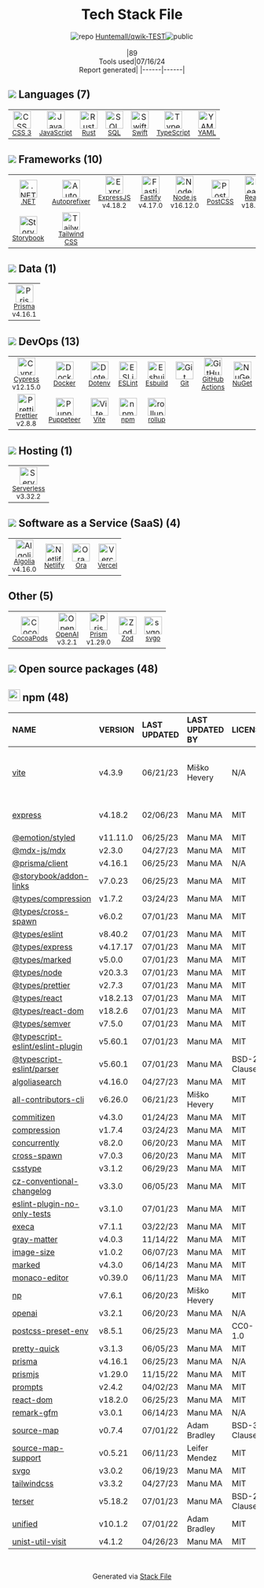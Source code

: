 <!--
&lt;--- Readme.md Snippet without images Start ---&gt;
## Tech Stack
Huntemall/qwik-TEST is built on the following main stack:

- [JavaScript](https://developer.mozilla.org/en-US/docs/Web/JavaScript) – Languages
- [Rust](http://www.rust-lang.org/) – Languages
- [SQL](https://en.wikipedia.org/wiki/SQL) – Languages
- [Swift](https://developer.apple.com/swift/) – Languages
- [TypeScript](http://www.typescriptlang.org) – Languages
- [YAML](http://www.yaml.org/) – Languages
- [.NET](http://www.microsoft.com/net/) – Frameworks (Full Stack)
- [Autoprefixer](https://github.com/postcss/autoprefixer) – CSS Pre-processors / Extensions
- [ExpressJS](http://expressjs.com/) – Microframeworks (Backend)
- [Fastify](http://www.fastify.io/) – Microframeworks (Backend)
- [Node.js](http://nodejs.org/) – Frameworks (Full Stack)
- [PostCSS](https://github.com/postcss/postcss) – CSS Pre-processors / Extensions
- [React](https://reactjs.org/) – Javascript UI Libraries
- [Serde](https://serde.rs) – Serialization Frameworks
- [Storybook](https://storybook.js.org/) – JavaScript Framework Components
- [Tailwind CSS](https://tailwindcss.com) – Front-End Frameworks
- [Prisma](https://www.prisma.io/) – Object Relational Mapper (ORM)
- [Cypress](https://www.cypress.io/) – Javascript Testing Framework
- [Docker](https://www.docker.com/) – Virtual Machine Platforms & Containers
- [ESLint](http://eslint.org/) – Code Review
- [Esbuild](https://esbuild.github.io/) – JS Build Tools / JS Task Runners
- [GitHub Actions](https://github.com/features/actions) – Continuous Integration
- [Prettier](https://prettier.io/) – Code Review
- [Puppeteer](https://github.com/GoogleChrome/puppeteer) – Headless Browsers
- [Vite](https://vitejs.dev/) – JS Build Tools / JS Task Runners
- [rollup](http://rollupjs.org/) – JS Build Tools / JS Task Runners
- [Serverless](https://github.com/serverless/serverless) – Serverless / Task Processing
- [Algolia](https://www.algolia.com/?utm_source=stackshare&utm_medium=referral) – Search as a Service
- [Netlify](https://www.netlify.com/) – Static Web Hosting
- [Ora](https://ora.pm/) – Project Management
- [Vercel](https://vercel.com/) – Static Web Hosting
- [OpenAI](https://openai.com/) – Large Language Models
- [Prism](https://prismjs.com/) – Javascript Utilities & Libraries

Full tech stack [here](/techstack.md)

&lt;--- Readme.md Snippet without images End ---&gt;

&lt;--- Readme.md Snippet with images Start ---&gt;
## Tech Stack
Huntemall/qwik-TEST is built on the following main stack:

- <img width='25' height='25' src='https://img.stackshare.io/service/1209/javascript.jpeg' alt='JavaScript'/> [JavaScript](https://developer.mozilla.org/en-US/docs/Web/JavaScript) – Languages
- <img width='25' height='25' src='https://img.stackshare.io/service/1070/v7txhrjp9pdqrkdtxxp0.png' alt='Rust'/> [Rust](http://www.rust-lang.org/) – Languages
- <img width='25' height='25' src='https://img.stackshare.io/service/2271/default_068d33483bba6b81ee13fbd4dc7aab9780896a54.png' alt='SQL'/> [SQL](https://en.wikipedia.org/wiki/SQL) – Languages
- <img width='25' height='25' src='https://img.stackshare.io/service/1009/tuHsaI2U.png' alt='Swift'/> [Swift](https://developer.apple.com/swift/) – Languages
- <img width='25' height='25' src='https://img.stackshare.io/service/1612/bynNY5dJ.jpg' alt='TypeScript'/> [TypeScript](http://www.typescriptlang.org) – Languages
- <img width='25' height='25' src='https://img.stackshare.io/service/1744/yaml.png' alt='YAML'/> [YAML](http://www.yaml.org/) – Languages
- <img width='25' height='25' src='https://img.stackshare.io/service/1014/IoPy1dce_400x400.png' alt='.NET'/> [.NET](http://www.microsoft.com/net/) – Frameworks (Full Stack)
- <img width='25' height='25' src='https://img.stackshare.io/service/2202/72d087642cfce6fef6f2dabec5bf49e8_400x400.png' alt='Autoprefixer'/> [Autoprefixer](https://github.com/postcss/autoprefixer) – CSS Pre-processors / Extensions
- <img width='25' height='25' src='https://img.stackshare.io/service/1163/hashtag.png' alt='ExpressJS'/> [ExpressJS](http://expressjs.com/) – Microframeworks (Backend)
- <img width='25' height='25' src='https://img.stackshare.io/service/7609/24939410.png' alt='Fastify'/> [Fastify](http://www.fastify.io/) – Microframeworks (Backend)
- <img width='25' height='25' src='https://img.stackshare.io/service/1011/n1JRsFeB_400x400.png' alt='Node.js'/> [Node.js](http://nodejs.org/) – Frameworks (Full Stack)
- <img width='25' height='25' src='https://img.stackshare.io/service/3339/rlFcjEdI.png' alt='PostCSS'/> [PostCSS](https://github.com/postcss/postcss) – CSS Pre-processors / Extensions
- <img width='25' height='25' src='https://img.stackshare.io/service/1020/OYIaJ1KK.png' alt='React'/> [React](https://reactjs.org/) – Javascript UI Libraries
- <img width='25' height='25' src='https://img.stackshare.io/service/11028/no-img-open-source.png' alt='Serde'/> [Serde](https://serde.rs) – Serialization Frameworks
- <img width='25' height='25' src='https://img.stackshare.io/service/9240/sOct-Txm_400x400.png' alt='Storybook'/> [Storybook](https://storybook.js.org/) – JavaScript Framework Components
- <img width='25' height='25' src='https://img.stackshare.io/service/8158/default_660b7c41c3ba489cb581eec89c04655404258c19.png' alt='Tailwind CSS'/> [Tailwind CSS](https://tailwindcss.com) – Front-End Frameworks
- <img width='25' height='25' src='https://img.stackshare.io/service/8680/Logo_Symbol_White.jpg' alt='Prisma'/> [Prisma](https://www.prisma.io/) – Object Relational Mapper (ORM)
- <img width='25' height='25' src='https://img.stackshare.io/service/9231/default_66c5c1a197dcd0232e41e4ab6299d119b4e165b3.png' alt='Cypress'/> [Cypress](https://www.cypress.io/) – Javascript Testing Framework
- <img width='25' height='25' src='https://img.stackshare.io/service/586/n4u37v9t_400x400.png' alt='Docker'/> [Docker](https://www.docker.com/) – Virtual Machine Platforms & Containers
- <img width='25' height='25' src='https://img.stackshare.io/service/3337/Q4L7Jncy.jpg' alt='ESLint'/> [ESLint](http://eslint.org/) – Code Review
- <img width='25' height='25' src='https://img.stackshare.io/service/25166/default_2dcc9286a150737a14625d18f6f93747f72be430.png' alt='Esbuild'/> [Esbuild](https://esbuild.github.io/) – JS Build Tools / JS Task Runners
- <img width='25' height='25' src='https://img.stackshare.io/service/11563/actions.png' alt='GitHub Actions'/> [GitHub Actions](https://github.com/features/actions) – Continuous Integration
- <img width='25' height='25' src='https://img.stackshare.io/service/7035/default_66f265943abed56bcdbfca1c866a4261b1fbb063.jpg' alt='Prettier'/> [Prettier](https://prettier.io/) – Code Review
- <img width='25' height='25' src='https://img.stackshare.io/service/7553/puppeteer.png' alt='Puppeteer'/> [Puppeteer](https://github.com/GoogleChrome/puppeteer) – Headless Browsers
- <img width='25' height='25' src='https://img.stackshare.io/service/21547/default_1aeac791cde11ff66cc0b20dcc6144eeb185c905.png' alt='Vite'/> [Vite](https://vitejs.dev/) – JS Build Tools / JS Task Runners
- <img width='25' height='25' src='https://img.stackshare.io/service/4423/zE8RTn9E_400x400.jpg' alt='rollup'/> [rollup](http://rollupjs.org/) – JS Build Tools / JS Task Runners
- <img width='25' height='25' src='https://img.stackshare.io/service/5095/serverless-logo.png' alt='Serverless'/> [Serverless](https://github.com/serverless/serverless) – Serverless / Task Processing
- <img width='25' height='25' src='https://img.stackshare.io/service/589/default_452afb716f8f4b904f267638e5c6b9172f9fa06d.png' alt='Algolia'/> [Algolia](https://www.algolia.com/?utm_source=stackshare&utm_medium=referral) – Search as a Service
- <img width='25' height='25' src='https://img.stackshare.io/service/2748/default_5dfbb146cf22182bca88c7d07f2515a5888fc12a.jpg' alt='Netlify'/> [Netlify](https://www.netlify.com/) – Static Web Hosting
- <img width='25' height='25' src='https://img.stackshare.io/service/6925/preview.png' alt='Ora'/> [Ora](https://ora.pm/) – Project Management
- <img width='25' height='25' src='https://img.stackshare.io/service/7618/bHjpwZem_400x400.png' alt='Vercel'/> [Vercel](https://vercel.com/) – Static Web Hosting
- <img width='25' height='25' src='https://img.stackshare.io/service/48786/default_8b1119bcbb159cebebc2f6cfc9cd2e359b169d22.jpg' alt='OpenAI'/> [OpenAI](https://openai.com/) – Large Language Models
- <img width='25' height='25' src='https://img.stackshare.io/service/10010/Screen_Shot_2012-07-31_at_21.57.03__400x400.png' alt='Prism'/> [Prism](https://prismjs.com/) – Javascript Utilities & Libraries

Full tech stack [here](/techstack.md)

&lt;--- Readme.md Snippet with images End ---&gt;
-->
<div align="center">

# Tech Stack File
![](https://img.stackshare.io/repo.svg "repo") [Huntemall/qwik-TEST](https://github.com/Huntemall/qwik-TEST)![](https://img.stackshare.io/public_badge.svg "public")
<br/><br/>
|89<br/>Tools used|07/16/24 <br/>Report generated|
|------|------|
</div>

## <img src='https://img.stackshare.io/languages.svg'/> Languages (7)
<table><tr>
  <td align='center'>
  <img width='36' height='36' src='https://img.stackshare.io/service/6727/css.png' alt='CSS 3'>
  <br>
  <sub><a href="https://developer.mozilla.org/en-US/docs/Web/CSS/CSS3">CSS 3</a></sub>
  <br>
  <sub></sub>
</td>

<td align='center'>
  <img width='36' height='36' src='https://img.stackshare.io/service/1209/javascript.jpeg' alt='JavaScript'>
  <br>
  <sub><a href="https://developer.mozilla.org/en-US/docs/Web/JavaScript">JavaScript</a></sub>
  <br>
  <sub></sub>
</td>

<td align='center'>
  <img width='36' height='36' src='https://img.stackshare.io/service/1070/v7txhrjp9pdqrkdtxxp0.png' alt='Rust'>
  <br>
  <sub><a href="http://www.rust-lang.org/">Rust</a></sub>
  <br>
  <sub></sub>
</td>

<td align='center'>
  <img width='36' height='36' src='https://img.stackshare.io/service/2271/default_068d33483bba6b81ee13fbd4dc7aab9780896a54.png' alt='SQL'>
  <br>
  <sub><a href="https://en.wikipedia.org/wiki/SQL">SQL</a></sub>
  <br>
  <sub></sub>
</td>

<td align='center'>
  <img width='36' height='36' src='https://img.stackshare.io/service/1009/tuHsaI2U.png' alt='Swift'>
  <br>
  <sub><a href="https://developer.apple.com/swift/">Swift</a></sub>
  <br>
  <sub></sub>
</td>

<td align='center'>
  <img width='36' height='36' src='https://img.stackshare.io/service/1612/bynNY5dJ.jpg' alt='TypeScript'>
  <br>
  <sub><a href="http://www.typescriptlang.org">TypeScript</a></sub>
  <br>
  <sub></sub>
</td>

<td align='center'>
  <img width='36' height='36' src='https://img.stackshare.io/service/1744/yaml.png' alt='YAML'>
  <br>
  <sub><a href="http://www.yaml.org/">YAML</a></sub>
  <br>
  <sub></sub>
</td>

</tr>
</table>

## <img src='https://img.stackshare.io/frameworks.svg'/> Frameworks (10)
<table><tr>
  <td align='center'>
  <img width='36' height='36' src='https://img.stackshare.io/service/1014/IoPy1dce_400x400.png' alt='.NET'>
  <br>
  <sub><a href="http://www.microsoft.com/net/">.NET</a></sub>
  <br>
  <sub></sub>
</td>

<td align='center'>
  <img width='36' height='36' src='https://img.stackshare.io/service/2202/72d087642cfce6fef6f2dabec5bf49e8_400x400.png' alt='Autoprefixer'>
  <br>
  <sub><a href="https://github.com/postcss/autoprefixer">Autoprefixer</a></sub>
  <br>
  <sub></sub>
</td>

<td align='center'>
  <img width='36' height='36' src='https://img.stackshare.io/service/1163/hashtag.png' alt='ExpressJS'>
  <br>
  <sub><a href="http://expressjs.com/">ExpressJS</a></sub>
  <br>
  <sub>v4.18.2</sub>
</td>

<td align='center'>
  <img width='36' height='36' src='https://img.stackshare.io/service/7609/24939410.png' alt='Fastify'>
  <br>
  <sub><a href="http://www.fastify.io/">Fastify</a></sub>
  <br>
  <sub>v4.17.0</sub>
</td>

<td align='center'>
  <img width='36' height='36' src='https://img.stackshare.io/service/1011/n1JRsFeB_400x400.png' alt='Node.js'>
  <br>
  <sub><a href="http://nodejs.org/">Node.js</a></sub>
  <br>
  <sub>v16.12.0</sub>
</td>

<td align='center'>
  <img width='36' height='36' src='https://img.stackshare.io/service/3339/rlFcjEdI.png' alt='PostCSS'>
  <br>
  <sub><a href="https://github.com/postcss/postcss">PostCSS</a></sub>
  <br>
  <sub></sub>
</td>

<td align='center'>
  <img width='36' height='36' src='https://img.stackshare.io/service/1020/OYIaJ1KK.png' alt='React'>
  <br>
  <sub><a href="https://reactjs.org/">React</a></sub>
  <br>
  <sub>v18.2.0</sub>
</td>

<td align='center'>
  <img width='36' height='36' src='https://img.stackshare.io/service/11028/no-img-open-source.png' alt='Serde'>
  <br>
  <sub><a href="https://serde.rs">Serde</a></sub>
  <br>
  <sub></sub>
</td>

</tr>
<tr>
  <td align='center'>
  <img width='36' height='36' src='https://img.stackshare.io/service/9240/sOct-Txm_400x400.png' alt='Storybook'>
  <br>
  <sub><a href="https://storybook.js.org/">Storybook</a></sub>
  <br>
  <sub></sub>
</td>

<td align='center'>
  <img width='36' height='36' src='https://img.stackshare.io/service/8158/default_660b7c41c3ba489cb581eec89c04655404258c19.png' alt='Tailwind CSS'>
  <br>
  <sub><a href="https://tailwindcss.com">Tailwind CSS</a></sub>
  <br>
  <sub></sub>
</td>

</tr>
</table>

## <img src='https://img.stackshare.io/databases.svg'/> Data (1)
<table><tr>
  <td align='center'>
  <img width='36' height='36' src='https://img.stackshare.io/service/8680/Logo_Symbol_White.jpg' alt='Prisma'>
  <br>
  <sub><a href="https://www.prisma.io/">Prisma</a></sub>
  <br>
  <sub>v4.16.1</sub>
</td>

</tr>
</table>

## <img src='https://img.stackshare.io/devops.svg'/> DevOps (13)
<table><tr>
  <td align='center'>
  <img width='36' height='36' src='https://img.stackshare.io/service/9231/default_66c5c1a197dcd0232e41e4ab6299d119b4e165b3.png' alt='Cypress'>
  <br>
  <sub><a href="https://www.cypress.io/">Cypress</a></sub>
  <br>
  <sub>v12.15.0</sub>
</td>

<td align='center'>
  <img width='36' height='36' src='https://img.stackshare.io/service/586/n4u37v9t_400x400.png' alt='Docker'>
  <br>
  <sub><a href="https://www.docker.com/">Docker</a></sub>
  <br>
  <sub></sub>
</td>

<td align='center'>
  <img width='36' height='36' src='https://img.stackshare.io/service/8067/default_90dcb1286af7685c68df319c764b80704df1155b.png' alt='Dotenv'>
  <br>
  <sub><a href="https://github.com/motdotla/dotenv">Dotenv</a></sub>
  <br>
  <sub></sub>
</td>

<td align='center'>
  <img width='36' height='36' src='https://img.stackshare.io/service/3337/Q4L7Jncy.jpg' alt='ESLint'>
  <br>
  <sub><a href="http://eslint.org/">ESLint</a></sub>
  <br>
  <sub></sub>
</td>

<td align='center'>
  <img width='36' height='36' src='https://img.stackshare.io/service/25166/default_2dcc9286a150737a14625d18f6f93747f72be430.png' alt='Esbuild'>
  <br>
  <sub><a href="https://esbuild.github.io/">Esbuild</a></sub>
  <br>
  <sub></sub>
</td>

<td align='center'>
  <img width='36' height='36' src='https://img.stackshare.io/service/1046/git.png' alt='Git'>
  <br>
  <sub><a href="http://git-scm.com/">Git</a></sub>
  <br>
  <sub></sub>
</td>

<td align='center'>
  <img width='36' height='36' src='https://img.stackshare.io/service/11563/actions.png' alt='GitHub Actions'>
  <br>
  <sub><a href="https://github.com/features/actions">GitHub Actions</a></sub>
  <br>
  <sub></sub>
</td>

<td align='center'>
  <img width='36' height='36' src='https://img.stackshare.io/service/2637/6I3oEOP4_400x400.jpg' alt='NuGet'>
  <br>
  <sub><a href="https://www.nuget.org/">NuGet</a></sub>
  <br>
  <sub></sub>
</td>

</tr>
<tr>
  <td align='center'>
  <img width='36' height='36' src='https://img.stackshare.io/service/7035/default_66f265943abed56bcdbfca1c866a4261b1fbb063.jpg' alt='Prettier'>
  <br>
  <sub><a href="https://prettier.io/">Prettier</a></sub>
  <br>
  <sub>v2.8.8</sub>
</td>

<td align='center'>
  <img width='36' height='36' src='https://img.stackshare.io/service/7553/puppeteer.png' alt='Puppeteer'>
  <br>
  <sub><a href="https://github.com/GoogleChrome/puppeteer">Puppeteer</a></sub>
  <br>
  <sub></sub>
</td>

<td align='center'>
  <img width='36' height='36' src='https://img.stackshare.io/service/21547/default_1aeac791cde11ff66cc0b20dcc6144eeb185c905.png' alt='Vite'>
  <br>
  <sub><a href="https://vitejs.dev/">Vite</a></sub>
  <br>
  <sub></sub>
</td>

<td align='center'>
  <img width='36' height='36' src='https://img.stackshare.io/service/1120/lejvzrnlpb308aftn31u.png' alt='npm'>
  <br>
  <sub><a href="https://www.npmjs.com/">npm</a></sub>
  <br>
  <sub></sub>
</td>

<td align='center'>
  <img width='36' height='36' src='https://img.stackshare.io/service/4423/zE8RTn9E_400x400.jpg' alt='rollup'>
  <br>
  <sub><a href="http://rollupjs.org/">rollup</a></sub>
  <br>
  <sub></sub>
</td>

</tr>
</table>

## <img src='https://img.stackshare.io/hosting.svg'/> Hosting (1)
<table><tr>
  <td align='center'>
  <img width='36' height='36' src='https://img.stackshare.io/service/5095/serverless-logo.png' alt='Serverless'>
  <br>
  <sub><a href="https://github.com/serverless/serverless">Serverless</a></sub>
  <br>
  <sub>v3.32.2</sub>
</td>

</tr>
</table>

## <img src='https://img.stackshare.io/saas.svg'/> Software as a Service (SaaS) (4)
<table><tr>
  <td align='center'>
  <img width='36' height='36' src='https://img.stackshare.io/service/589/default_452afb716f8f4b904f267638e5c6b9172f9fa06d.png' alt='Algolia'>
  <br>
  <sub><a href="https://www.algolia.com/?utm_source=stackshare&utm_medium=referral">Algolia</a></sub>
  <br>
  <sub>v4.16.0</sub>
</td>

<td align='center'>
  <img width='36' height='36' src='https://img.stackshare.io/service/2748/default_5dfbb146cf22182bca88c7d07f2515a5888fc12a.jpg' alt='Netlify'>
  <br>
  <sub><a href="https://www.netlify.com/">Netlify</a></sub>
  <br>
  <sub></sub>
</td>

<td align='center'>
  <img width='36' height='36' src='https://img.stackshare.io/service/6925/preview.png' alt='Ora'>
  <br>
  <sub><a href="https://ora.pm/">Ora</a></sub>
  <br>
  <sub></sub>
</td>

<td align='center'>
  <img width='36' height='36' src='https://img.stackshare.io/service/7618/bHjpwZem_400x400.png' alt='Vercel'>
  <br>
  <sub><a href="https://vercel.com/">Vercel</a></sub>
  <br>
  <sub></sub>
</td>

</tr>
</table>

## Other (5)
<table><tr>
  <td align='center'>
  <img width='36' height='36' src='https://img.stackshare.io/service/2426/e1cbdef9d4b11484049a033886578e54_400x400.png' alt='CocoaPods'>
  <br>
  <sub><a href="https://cocoapods.org/">CocoaPods</a></sub>
  <br>
  <sub></sub>
</td>

<td align='center'>
  <img width='36' height='36' src='https://img.stackshare.io/service/48786/default_8b1119bcbb159cebebc2f6cfc9cd2e359b169d22.jpg' alt='OpenAI'>
  <br>
  <sub><a href="https://openai.com/">OpenAI</a></sub>
  <br>
  <sub>v3.2.1</sub>
</td>

<td align='center'>
  <img width='36' height='36' src='https://img.stackshare.io/service/10010/Screen_Shot_2012-07-31_at_21.57.03__400x400.png' alt='Prism'>
  <br>
  <sub><a href="https://prismjs.com/">Prism</a></sub>
  <br>
  <sub>v1.29.0</sub>
</td>

<td align='center'>
  <img width='36' height='36' src='https://img.stackshare.io/service/48521/default_eea961e4c374e68a1c7eb5bbc9e4a39920890342.png' alt='Zod'>
  <br>
  <sub><a href="https://zod.dev/">Zod</a></sub>
  <br>
  <sub></sub>
</td>

<td align='center'>
  <img width='36' height='36' src='https://img.stackshare.io/service/8443/2473585.png' alt='svgo'>
  <br>
  <sub><a href="https://github.com/svg/svgo">svgo</a></sub>
  <br>
  <sub></sub>
</td>

</tr>
</table>


## <img src='https://img.stackshare.io/group.svg' /> Open source packages (48)</h2>

## <img width='24' height='24' src='https://img.stackshare.io/service/1120/lejvzrnlpb308aftn31u.png'/> npm (48)

|NAME|VERSION|LAST UPDATED|LAST UPDATED BY|LICENSE|VULNERABILITIES|
|:------|:------|:------|:------|:------|:------|
|[vite](https://www.npmjs.com/vite)|v4.3.9|06/21/23|Miško Hevery |N/A|[CVE-2024-23331](https://github.com/advisories/GHSA-c24v-8rfc-w8vw) (High)<br/>[CVE-2024-31207](https://github.com/advisories/GHSA-8jhw-289h-jh2g) (Moderate)|
|[express](https://www.npmjs.com/express)|v4.18.2|02/06/23|Manu MA |MIT|[CVE-2024-29041](https://github.com/advisories/GHSA-rv95-896h-c2vc) (Moderate)|
|[@emotion/styled](https://www.npmjs.com/@emotion/styled)|v11.11.0|06/25/23|Manu MA |MIT|N/A|
|[@mdx-js/mdx](https://www.npmjs.com/@mdx-js/mdx)|v2.3.0|04/27/23|Manu MA |MIT|N/A|
|[@prisma/client](https://www.npmjs.com/@prisma/client)|v4.16.1|06/25/23|Manu MA |N/A|N/A|
|[@storybook/addon-links](https://www.npmjs.com/@storybook/addon-links)|v7.0.23|06/25/23|Manu MA |MIT|N/A|
|[@types/compression](https://www.npmjs.com/@types/compression)|v1.7.2|03/24/23|Manu MA |MIT|N/A|
|[@types/cross-spawn](https://www.npmjs.com/@types/cross-spawn)|v6.0.2|07/01/23|Manu MA |MIT|N/A|
|[@types/eslint](https://www.npmjs.com/@types/eslint)|v8.40.2|07/01/23|Manu MA |MIT|N/A|
|[@types/express](https://www.npmjs.com/@types/express)|v4.17.17|07/01/23|Manu MA |MIT|N/A|
|[@types/marked](https://www.npmjs.com/@types/marked)|v5.0.0|07/01/23|Manu MA |MIT|N/A|
|[@types/node](https://www.npmjs.com/@types/node)|v20.3.3|07/01/23|Manu MA |MIT|N/A|
|[@types/prettier](https://www.npmjs.com/@types/prettier)|v2.7.3|07/01/23|Manu MA |MIT|N/A|
|[@types/react](https://www.npmjs.com/@types/react)|v18.2.13|07/01/23|Manu MA |MIT|N/A|
|[@types/react-dom](https://www.npmjs.com/@types/react-dom)|v18.2.6|07/01/23|Manu MA |MIT|N/A|
|[@types/semver](https://www.npmjs.com/@types/semver)|v7.5.0|07/01/23|Manu MA |MIT|N/A|
|[@typescript-eslint/eslint-plugin](https://www.npmjs.com/@typescript-eslint/eslint-plugin)|v5.60.1|07/01/23|Manu MA |MIT|N/A|
|[@typescript-eslint/parser](https://www.npmjs.com/@typescript-eslint/parser)|v5.60.1|07/01/23|Manu MA |BSD-2-Clause|N/A|
|[algoliasearch](https://www.npmjs.com/algoliasearch)|v4.16.0|04/27/23|Manu MA |MIT|N/A|
|[all-contributors-cli](https://www.npmjs.com/all-contributors-cli)|v6.26.0|06/21/23|Miško Hevery |MIT|N/A|
|[commitizen](https://www.npmjs.com/commitizen)|v4.3.0|01/24/23|Manu MA |MIT|N/A|
|[compression](https://www.npmjs.com/compression)|v1.7.4|03/24/23|Manu MA |MIT|N/A|
|[concurrently](https://www.npmjs.com/concurrently)|v8.2.0|06/20/23|Manu MA |MIT|N/A|
|[cross-spawn](https://www.npmjs.com/cross-spawn)|v7.0.3|06/20/23|Manu MA |MIT|N/A|
|[csstype](https://www.npmjs.com/csstype)|v3.1.2|06/29/23|Manu MA |MIT|N/A|
|[cz-conventional-changelog](https://www.npmjs.com/cz-conventional-changelog)|v3.3.0|06/05/23|Manu MA |MIT|N/A|
|[eslint-plugin-no-only-tests](https://www.npmjs.com/eslint-plugin-no-only-tests)|v3.1.0|07/01/23|Manu MA |MIT|N/A|
|[execa](https://www.npmjs.com/execa)|v7.1.1|03/22/23|Manu MA |MIT|N/A|
|[gray-matter](https://www.npmjs.com/gray-matter)|v4.0.3|11/14/22|Manu MA |MIT|N/A|
|[image-size](https://www.npmjs.com/image-size)|v1.0.2|06/07/23|Manu MA |MIT|N/A|
|[marked](https://www.npmjs.com/marked)|v4.3.0|06/14/23|Manu MA |MIT|N/A|
|[monaco-editor](https://www.npmjs.com/monaco-editor)|v0.39.0|06/11/23|Manu MA |MIT|N/A|
|[np](https://www.npmjs.com/np)|v7.6.1|06/20/23|Miško Hevery |MIT|N/A|
|[openai](https://www.npmjs.com/openai)|v3.2.1|06/20/23|Manu MA |N/A|N/A|
|[postcss-preset-env](https://www.npmjs.com/postcss-preset-env)|v8.5.1|06/25/23|Manu MA |CC0-1.0|N/A|
|[pretty-quick](https://www.npmjs.com/pretty-quick)|v3.1.3|06/05/23|Manu MA |MIT|N/A|
|[prisma](https://www.npmjs.com/prisma)|v4.16.1|06/25/23|Manu MA |N/A|N/A|
|[prismjs](https://www.npmjs.com/prismjs)|v1.29.0|11/15/22|Manu MA |MIT|N/A|
|[prompts](https://www.npmjs.com/prompts)|v2.4.2|04/02/23|Manu MA |MIT|N/A|
|[react-dom](https://www.npmjs.com/react-dom)|v18.2.0|06/25/23|Manu MA |MIT|N/A|
|[remark-gfm](https://www.npmjs.com/remark-gfm)|v3.0.1|06/14/23|Manu MA |N/A|N/A|
|[source-map](https://www.npmjs.com/source-map)|v0.7.4|07/01/22|Adam Bradley |BSD-3-Clause|N/A|
|[source-map-support](https://www.npmjs.com/source-map-support)|v0.5.21|06/11/23|Leifer Mendez |MIT|N/A|
|[svgo](https://www.npmjs.com/svgo)|v3.0.2|06/19/23|Manu MA |MIT|N/A|
|[tailwindcss](https://www.npmjs.com/tailwindcss)|v3.3.2|04/27/23|Manu MA |MIT|N/A|
|[terser](https://www.npmjs.com/terser)|v5.18.2|07/01/23|Manu MA |BSD-2-Clause|N/A|
|[unified](https://www.npmjs.com/unified)|v10.1.2|07/01/22|Adam Bradley |MIT|N/A|
|[unist-util-visit](https://www.npmjs.com/unist-util-visit)|v4.1.2|04/26/23|Manu MA |MIT|N/A|

<br/>
<div align='center'>

Generated via [Stack File](https://github.com/marketplace/stack-file)
